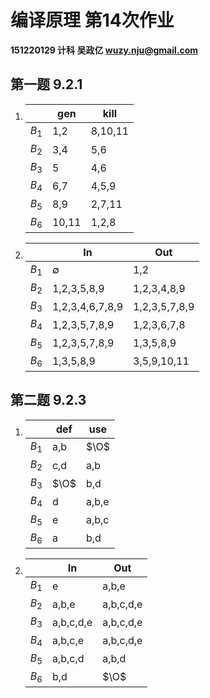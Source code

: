 # 编译原理 第14次作业

**151220129 计科 吴政亿 wuzy.nju@gmail.com**

## 第一题 9.2.1

1. |       | gen   | kill    |
   | ----- | ----- | ------- |
   | $B_1$ | 1,2   | 8,10,11 |
   | $B_2$ | 3,4   | 5,6     |
   | $B_3$ | 5     | 4,6     |
   | $B_4$ | 6,7   | 4,5,9   |
   | $B_5$ | 8,9   | 2,7,11  |
   | $B_6$ | 10,11 | 1,2,8   |

2. |       | In              | Out           |
   | ----- | --------------- | ------------- |
   | $B_1$ | $\emptyset$     | 1,2           |
   | $B_2$ | 1,2,3,5,8,9     | 1,2,3,4,8,9   |
   | $B_3$ | 1,2,3,4,6,7,8,9 | 1,2,3,5,7,8,9 |
   | $B_4$ | 1,2,3,5,7,8,9   | 1,2,3,6,7,8   |
   | $B_5$ | 1,2,3,5,7,8,9   | 1,3,5,8,9     |
   | $B_6$ | 1,3,5,8,9       | 3,5,9,10,11   |

   

## 第二题 9.2.3

1. |       | def   | use    |
   | ----- | ----- | ------- |
   | $B_1$ | a,b | $\O$ |
   | $B_2$ | c,d | a,b   |
   | $B_3$ | $\O$ | b,d   |
   | $B_4$ | d   | a,b,e |
   | $B_5$ | e   | a,b,c |
   | $B_6$ | a | b,d |

2. |       | In        | Out       |
   | ----- | --------- | --------- |
   | $B_1$ | e         | a,b,e     |
   | $B_2$ | a,b,e     | a,b,c,d,e |
   | $B_3$ | a,b,c,d,e | a,b,c,d,e |
   | $B_4$ | a,b,c,e   | a,b,c,d,e |
   | $B_5$ | a,b,c,d   | a,b,d     |
   | $B_6$ | b,d       | $\O$      |